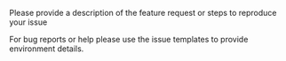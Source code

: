 Please provide a description of the feature request or steps to reproduce your issue    

For bug reports or help please use the issue templates to provide environment details.
